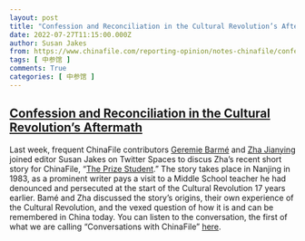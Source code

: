 ```yaml
---
layout: post
title: "Confession and Reconciliation in the Cultural Revolution’s Aftermath"
date: 2022-07-27T11:15:00.000Z
author: Susan Jakes
from: https://www.chinafile.com/reporting-opinion/notes-chinafile/confession-and-reconciliation-cultural-revolutions-aftermath
tags: [ 中参馆 ]
comments: True
categories: [ 中参馆 ]
---
```

<!--1658920500000-->
[Confession and Reconciliation in the Cultural Revolution’s Aftermath](https://www.chinafile.com/reporting-opinion/notes-chinafile/confession-and-reconciliation-cultural-revolutions-aftermath)
------

<div>
<div class="content">    <div class="field field-name-body field-type-text-with-summary field-label-hidden">      <p>Last week, frequent ChinaFile contributors <a href="https://www.chinafile.com/contributors/geremie-r-barme" target="_blank" rel="nofollow">Geremie Barmé</a> and <a href="https://www.chinafile.com/contributors/zha-jianying" target="_blank" rel="nofollow">Zha Jianying</a> joined editor Susan Jakes on Twitter Spaces to discus Zha’s recent short story for ChinaFile, “<a href="https://www.chinafile.com/reporting-opinion/features/prize-student" target="_blank" rel="nofollow">The Prize Student</a>.” The story takes place in Nanjing in 1983, as a prominent writer pays a visit to a Middle School teacher he had denounced and persecuted at the start of the Cultural Revolution 17 years earlier. Bamé and Zha discussed the story’s origins, their own experience of the Cultural Revolution, and the vexed question of how it is and can be remembered in China today. You can listen to the conversation, the first of what we are calling “Conversations with ChinaFile” <a href="https://t.co/5w8FukUb9F" target="_blank" rel="nofollow">here</a>.</p>  </div>  </div>
</div>
